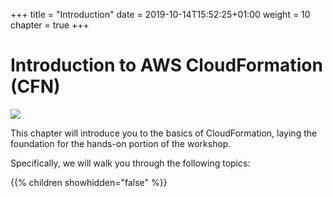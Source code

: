 +++
title = "Introduction"
date = 2019-10-14T15:52:25+01:00
weight = 10
chapter = true
+++


# Introduction to AWS CloudFormation (CFN)

![](./10-introduction/cfn-1.png)

This chapter will introduce you to the basics of CloudFormation, laying the foundation for the hands-on portion of the workshop.

Specifically, we will walk you through the following topics:

{{% children showhidden="false" %}}

